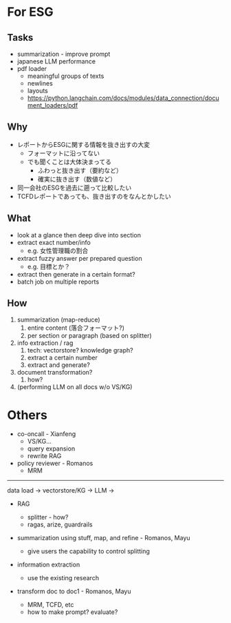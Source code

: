 # For ESG
## Tasks
- summarization - improve prompt
- japanese LLM performance
- pdf loader
    - meaningful groups of texts
    - newlines
    - layouts
    - https://python.langchain.com/docs/modules/data_connection/document_loaders/pdf

## Why
- レポートからESGに関する情報を抜き出すの大変
    - フォーマットに沿ってない
    - でも聞くことは大体決まってる
        - ふわっと抜き出す（要約など）
        - 確実に抜き出す（数値など）
- 同一会社のESGを過去に遡って比較したい
- TCFDレポートであっても、抜き出すのをなんとかしたい

## What
- look at a glance then deep dive into section
- extract exact number/info
    - e.g. 女性管理職の割合
- extract fuzzy answer per prepared question
    - e.g. 目標とか？
- extract then generate in a certain format?
- batch job on multiple reports

## How
1. summarization (map-reduce)
    1. entire content (落合フォーマット?)
    1. per section or paragraph (based on splitter)
1. info extraction / rag
    1. tech: vectorstore? knowledge graph?
    1. extract a certain number
    1. extract and generate?
1. document transformation?
    1. how?
1. (performing LLM on all docs w/o VS/KG)

# Others
- co-oncall - Xianfeng
    - VS/KG…
    - query expansion
    - rewrite RAG
- policy reviewer - Romanos
    - MRM
---
data load -> vectorstore/KG -> LLM
-> 

- RAG
    - splitter - how?
    - ragas, arize, guardrails
 
- summarization using stuff, map, and refine - Romanos, Mayu
    - give users the capability to control splitting
- information extraction
    - use the existing research
- transform doc to doc1 - Romanos, Mayu
    - MRM, TCFD, etc
    - how to make prompt? evaluate?
